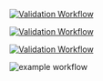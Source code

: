 [![Validation Workflow](https://github.com/github/docs/actions/workflows/validations.yml/badge.svg)](https://github.com/github/docs/actions/workflows/validations.yml)

[![Validation Workflow](https://github.com/github/docs/actions/workflows/validations.yml/badge.svg)](https://github.com/github/docs/actions/workflows/validations.yml)

[![Validation Workflow](https://github.com/github/docs/actions/workflows/validations.yml/badge.svg)](https://github.com/github/docs/actions/workflows/validations.yml)


![example workflow](https://github.com/github/docs/actions/workflows/validations.yml/badge.svg)
